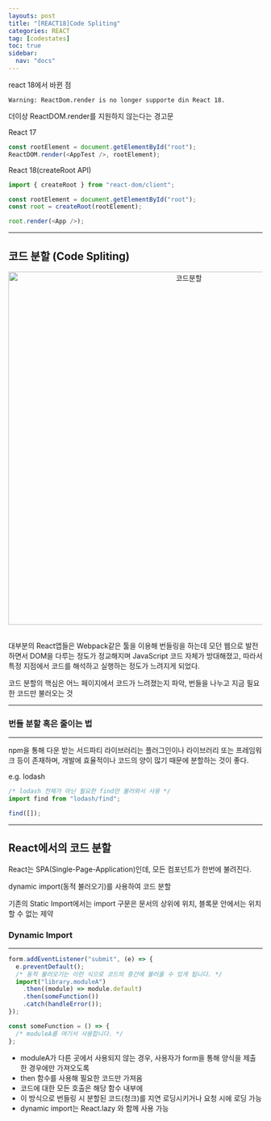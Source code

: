 ```yaml
---
layouts: post
title: "[REACT18]Code Spliting"
categories: REACT
tag: [codestates]
toc: true
sidebar:
  nav: "docs"
---
```


react 18에서 바뀐 점

`Warning: ReactDom.render is no longer supporte din React 18.`

더이상 ReactDOM.render를 지원하지 않는다는 경고문

React 17

```js
const rootElement = document.getElementById("root");
ReactDOM.render(<AppTest />, rootElement);
```

React 18(createRoot API)

```js
import { createRoot } from "react-dom/client";

const rootElement = document.getElementById("root");
const root = createRoot(rootElement);

root.render(<App />);
```

---

## 코드 분할 (Code Spliting)

<html>
    <div style ="text-align:center">
        <img src= "https://user-images.githubusercontent.com/58800295/180741186-aaed99b2-754a-4667-a291-6808741b1b85.png" alt="코드분할" width="700" height="700">
    </div>
</html><br/>

대부분의 React앱들은 Webpack같은 툴을 이용해 번들링을 하는데 모던 웹으로 발전하면서 DOM을 다루는 정도가 정교해지며 JavaScript 코드 자체가 방대해졌고, 따라서 특정 지점에서 코드를 해석하고 실행하는 정도가 느려지게 되었다.

코드 분할의 핵심은 어느 페이지에서 코드가 느려졌는지 파악, 번들을 나누고 지금 필요한 코드만 불러오는 것

---

### 번들 분할 혹은 줄이는 법

---

npm을 통해 다운 받는 서드파티 라이브러리는 플러그인이나 라이브러리 또는 프레임워크 등이 존재하며, 개발에 효율적이나 코드의 양이 많기 때문에 분할하는 것이 좋다.

e.g. lodash

```js
/* lodash 전체가 아닌 필요한 find만 불러와서 사용 */
import find from "lodash/find";

find([]);
```

---

## React에서의 코드 분할

React는 SPA(Single-Page-Application)인데, 모든 컴포넌트가 한번에 불려진다.

dynamic import(동적 불러오기)를 사용하여 코드 분할

기존의 Static Import에서는 import 구문은 문서의 상위에 위치, 블록문 안에서는 위치할 수 없는 제약

### Dynamic Import

---

```js
form.addEventListener("submit", (e) => {
  e.preventDefault();
  /* 동적 불러오기는 이런 식으로 코드의 중간에 불러올 수 있게 됩니다. */
  import("library.moduleA")
    .then((module) => module.default)
    .then(someFunction())
    .catch(handleError());
});

const someFunction = () => {
  /* moduleA를 여기서 사용합니다. */
};
```

- moduleA가 다른 곳에서 사용되지 않는 경우, 사용자가 form을 통해 양식을 제출한 경우에만 가져오도록
- then 함수를 사용해 필요한 코드만 가져옴
- 코드에 대한 모든 호출은 해당 함수 내부에
- 이 방식으로 번들링 시 분할된 코드(청크)를 지연 로딩시키거나 요청 시에 로딩 가능
- dynamic import는 React.lazy 와 함께 사용 가능
